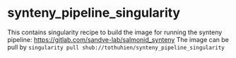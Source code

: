 # synteny_pipeline_singularity
This contains singularity recipe to build the image for running the synteny pipeline:
https://gitlab.com/sandve-lab/salmonid_synteny
The image can be pull by `singularity pull shub://tothuhien/synteny_pipeline_singularity`
